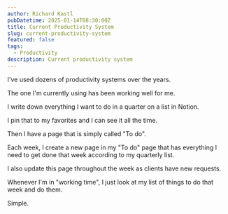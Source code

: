 ```yaml
---
author: Richard Kastl
pubDatetime: 2025-01-14T08:30:00Z
title: Current Productivity System
slug: current-productivity-system
featured: false
tags:
  - Productivity
description: Current productivity system
---
```


I've used dozens of productivity systems over the years. 

The one I'm currently using has been working well for me. 

I write down everything I want to do in a quarter on a list in Notion. 

I pin that to my favorites and I can see it all the time. 

Then I have a page that is simply called "To do". 

Each week, I create a new page in my "To do" page that has everything I need to get done that week according to my quarterly list. 

I also update this page throughout the week as clients have new requests. 

Whenever I'm in "working time", I just look at my list of things to do that week and do them. 

Simple. 
